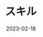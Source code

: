 ---
order: 2
title: 'スキル'
# content: 'Next.jsという機能を使って1からブログの作成を始めます。タイトル、内容、日時を表示します。'
content: 'Java,SpringBoot,C,JavaScript,React,Next.js'
date: '2023-02-18'
---